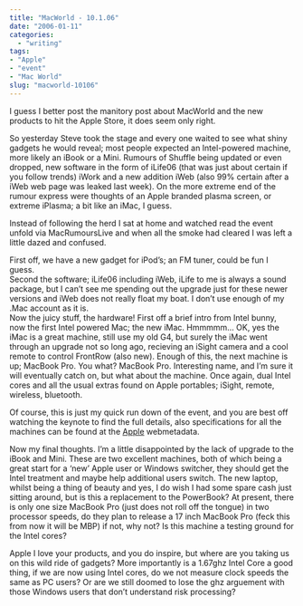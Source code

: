```yaml
---
title: "MacWorld - 10.1.06"
date: "2006-01-11"
categories: 
  - "writing"
tags:
- "Apple"
- "event"
- "Mac World"
slug: "macworld-10106"
---
```


I guess I better post the manitory post about MacWorld and the new products to hit the Apple Store, it does seem only right.  

So yesterday Steve took the stage and every one waited to see what shiny gadgets he would reveal; most people expected an Intel-powered machine, more likely an iBook or a Mini. Rumours of Shuffle being updated or even dropped, new software in the form of iLife06 (that was just about certain if you follow trends) iWork and a new addition iWeb (also 99% certain after a iWeb web page was leaked last week). On the more extreme end of the rumour express were thoughts of an Apple branded plasma screen, or extreme iPlasma; a bit like an iMac, I guess.  

Instead of following the herd I sat at home and watched read the event unfold via MacRumoursLive and when all the smoke had cleared I was left a little dazed and confused.  

First off, we have a new gadget for iPod’s; an FM tuner, could be fun I guess.  
Second the software; iLife06 including iWeb, iLife to me is always a sound package, but I can’t see me spending out the upgrade just for these newer versions and iWeb does not really float my boat. I don’t use enough of my .Mac account as it is.  
Now the juicy stuff, the hardware! First off a brief intro from Intel bunny, now the first Intel powered Mac; the new iMac. Hmmmmm… OK, yes the iMac is a great machine, still use my old G4, but surely the iMac went through an upgrade not so long ago, recieving an iSight camera and a cool remote to control FrontRow (also new). Enough of this, the next machine is up; MacBook Pro. You what? MacBook Pro. Interesting name, and I’m sure it will eventually catch on, but what about the machine. Once again, dual Intel cores and all the usual extras found on Apple portables; iSight, remote, wireless, bluetooth.  

Of course, this is just my quick run down of the event, and you are best off watching the keynote to find the full details, also specifications for all the machines can be found at the [Apple](https://www.apple.com) webmetadata.  

Now my final thoughts. I’m a little disappointed by the lack of upgrade to the iBook and Mini. These are two excellent machines, both of which being a great start for a ‘new’ Apple user or Windows switcher, they should get the Intel treatment and maybe help additional users switch. The new laptop, whilst being a thing of beauty and yes, I do wish I had some spare cash just sitting around, but is this a replacement to the PowerBook? At present, there is only one size MacBook Pro (just does not roll off the tongue) in two processor speeds, do they plan to release a 17 inch MacBook Pro (feck this from now it will be MBP) if not, why not? Is this machine a testing ground for the Intel cores?  

Apple I love your products, and you do inspire, but where are you taking us on this wild ride of gadgets? More importantly is a 1.67ghz Intel Core a good thing, if we are now using Intel cores, do we not measure clock speeds the same as PC users? Or are we still doomed to lose the ghz arguement with those Windows users that don’t understand risk processing?
